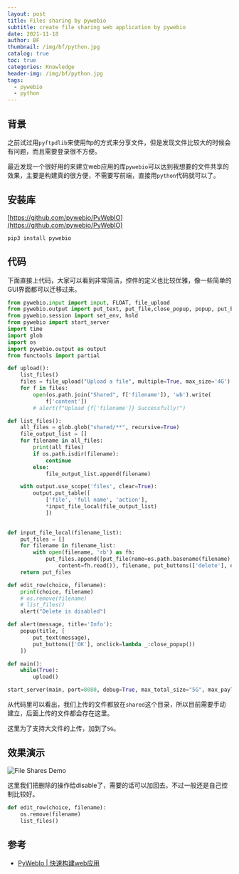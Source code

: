 ```yaml
---
layout: post
title: Files sharing by pywebio
subtitle: create file sharing web application by pywebio
date: 2021-11-18
author: BF
thumbnail: /img/bf/python.jpg
catalog: true
toc: true
categories: Knowledge
header-img: /img/bf/python.jpg
tags:
  - pywebio
  - python
---
```


## 背景

之前试过用`pyftpdlib`来使用ftp的方式来分享文件，但是发现文件比较大的时候会有问题，而且需要登录很不方便。

最近发现一个很好用的来建立web应用的库`pywebio`可以达到我想要的文件共享的效果，主要是构建真的很方便，不需要写前端，直接用`python`代码就可以了。
<!--more-->
## 安装库

[https://github.com/pywebio/PyWebIO](https://github.com/pywebio/PyWebIO)

```batch
pip3 install pywebio
```

## 代码

下面直接上代码，大家可以看到非常简洁，控件的定义也比较优雅，像一些简单的GUI界面都可以迁移过来。

```python
from pywebio.input import input, FLOAT, file_upload
from pywebio.output import put_text, put_file,close_popup, popup, put_buttons, put_markdown
from pywebio.session import set_env, hold
from pywebio import start_server
import time
import glob
import os
import pywebio.output as output
from functools import partial

def upload():
    list_files()
    files = file_upload("Upload a file", multiple=True, max_size='4G')
    for f in files:
        open(os.path.join("Shared", f['filename']), 'wb').write(
            f['content'])
        # alert(f"Upload {f['filename']} Successfully!")

def list_files():
    all_files = glob.glob("shared/**", recursive=True)
    file_output_list = []
    for filename in all_files:
        print(all_files)
        if os.path.isdir(filename):
            continue
        else:
            file_output_list.append(filename)

    with output.use_scope('files', clear=True):
        output.put_table([
            ['file', 'full name', 'action'],
            *input_file_local(file_output_list)
            ])
            

def input_file_local(filename_list):
    put_files = []
    for filename in filename_list:
        with open(filename, 'rb') as fh:
            put_files.append([put_file(name=os.path.basename(filename), 
                content=fh.read()), filename, put_buttons(['delete'], onclick=partial(edit_row, filename=filename))])
    return put_files

def edit_row(choice, filename):
    print(choice, filename)
    # os.remove(filename)
    # list_files()
    alert("Delete is disabled")

def alert(message, title='Info'):
    popup(title, [
        put_text(message),
        put_buttons(['OK'], onclick=lambda _:close_popup())
    ])

def main():
    while(True):
        upload()

start_server(main, port=8080, debug=True, max_total_size="5G", max_payload_size="5G")
```

从代码里可以看出，我们上传的文件都放在`shared`这个目录，所以目前需要手动建立，后面上传的文件都会存在这里。

这里为了支持大文件的上传，加到了`5G`。

## 效果演示

![File Shares Demo](/img/post/2021/11/2021-11-18-file-share-pywebio/file-share-demo.gif)

这里我们把删除的操作给disable了，需要的话可以加回去。不过一般还是自己控制比较好。

```python
def edit_row(choice, filename):
    os.remove(filename)
    list_files()
```

## 参考

- [PyWebIo | 快速构建web应用](https://blog.csdn.net/qq_40442753/article/details/118426603)
